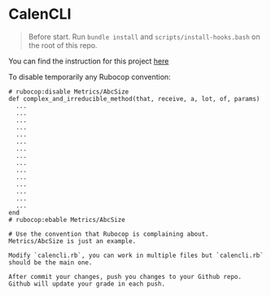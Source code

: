 # CalenCLI

> Before start. Run `bundle install` and `scripts/install-hooks.bash` on the root of this repo.

You can find the instruction for this project [here](https://www.notion.so/ableco/CalenCLI-458b56a674d446dcbd59e831a5b6e4a9)

To disable temporarily any Rubocop convention:

```
# rubocop:disable Metrics/AbcSize
def complex_and_irreducible_method(that, receive, a, lot, of, params)
  ...
  ...
  ...
  ...
  ...
  ...
  ...
  ...
  ...
  ...
  ...
  ...
  ...
  ...
  ...
end
# rubocop:ebable Metrics/AbcSize

# Use the convention that Rubocop is complaining about. Metrics/AbcSize is just an example.

Modify `calencli.rb`, you can work in multiple files but `calencli.rb` should be the main one.

After commit your changes, push you changes to your Github repo. Github will update your grade in each push.
```
